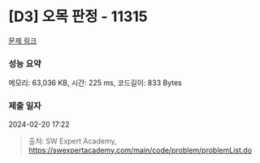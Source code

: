 # [D3] 오목 판정 - 11315 

[문제 링크](https://swexpertacademy.com/main/code/problem/problemDetail.do?contestProbId=AXaSUPYqPYMDFASQ) 

### 성능 요약

메모리: 63,036 KB, 시간: 225 ms, 코드길이: 833 Bytes

### 제출 일자

2024-02-20 17:22



> 출처: SW Expert Academy, https://swexpertacademy.com/main/code/problem/problemList.do